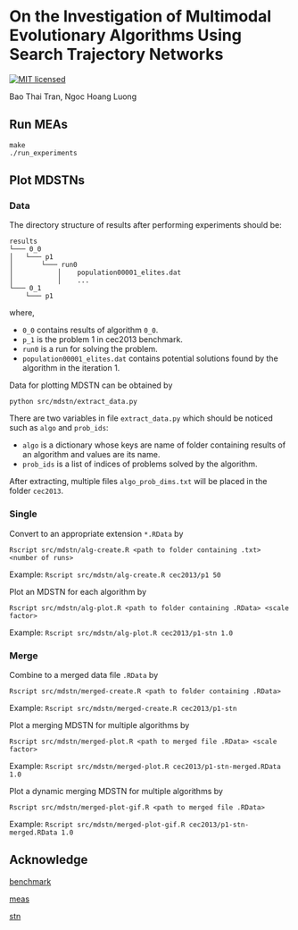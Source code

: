 # On the Investigation of Multimodal Evolutionary Algorithms Using Search Trajectory Networks
[![MIT licensed](https://img.shields.io/badge/license-MIT-brightgreen.svg)](LICENSE.md)

Bao Thai Tran, Ngoc Hoang Luong

## Run MEAs
```
make
./run_experiments
```

## Plot MDSTNs

### Data
The directory structure of results after performing experiments should be:
```
results
└─── 0_0
│   └─── p1
│       └─── run0
│           │    population00001_elites.dat
│           │    ...
└─── 0_1
    └─── p1
```
where,
- `0_0` contains results of algorithm `0_0`.
- `p_1` is the problem 1 in cec2013 benchmark.
- `run0` is a run for solving the problem.
- `population00001_elites.dat` contains potential solutions found by the algorithm in the iteration 1.

Data for plotting MDSTN can be obtained by 
```
python src/mdstn/extract_data.py
```
There are two variables in file `extract_data.py` which should be noticed such as `algo` and `prob_ids`:
- `algo` is a dictionary whose keys are name of folder containing results of an algorithm and values are its name.
- `prob_ids` is a list of indices of problems solved by the algorithm.

After extracting, multiple files `algo_prob_dims.txt` will be placed in the folder `cec2013`.

### Single
Convert to an appropriate extension `*.RData` by
```
Rscript src/mdstn/alg-create.R <path to folder containing .txt> <number of runs>
```
Example: `Rscript src/mdstn/alg-create.R cec2013/p1 50`

Plot an MDSTN for each algorithm by
```
Rscript src/mdstn/alg-plot.R <path to folder containing .RData> <scale factor>
```
Example: `Rscript src/mdstn/alg-plot.R cec2013/p1-stn 1.0`

### Merge
Combine to a merged data file `.RData` by
```
Rscript src/mdstn/merged-create.R <path to folder containing .RData>
```
Example: `Rscript src/mdstn/merged-create.R cec2013/p1-stn`

Plot a merging MDSTN for multiple algorithms by
```
Rscript src/mdstn/merged-plot.R <path to merged file .RData> <scale factor>
```
Example: `Rscript src/mdstn/merged-plot.R cec2013/p1-stn-merged.RData 1.0`

Plot a dynamic merging MDSTN for multiple algorithms by
```
Rscript src/mdstn/merged-plot-gif.R <path to merged file .RData>
```
Example: `Rscript src/mdstn/merged-plot-gif.R cec2013/p1-stn-merged.RData 1.0`

## Acknowledge

[benchmark](https://github.com/mikeagn/CEC2013)

[meas](https://github.com/scmaree/HillVallEA)

[stn](https://github.com/gabro8a/STNs)